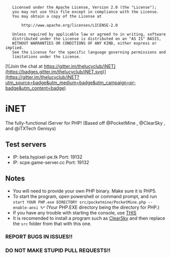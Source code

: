 ```
   Licensed under the Apache License, Version 2.0 (the "License");
   you may not use this file except in compliance with the License.
   You may obtain a copy of the License at

       http://www.apache.org/licenses/LICENSE-2.0

   Unless required by applicable law or agreed to in writing, software
   distributed under the License is distributed on an "AS IS" BASIS,
   WITHOUT WARRANTIES OR CONDITIONS OF ANY KIND, either express or implied.
   See the License for the specific language governing permissions and
   limitations under the License.
```
[![Join the chat at https://gitter.im/thelucyclub/iNET](https://badges.gitter.im/thelucyclub/iNET.svg)](https://gitter.im/thelucyclub/iNET?utm_source=badge&utm_medium=badge&utm_campaign=pr-badge&utm_content=badge)<br>
# iNET
The fully-functional iServer for PHP! (Based off @PocketMine , @ClearSky , and @iTXTech Genisys)
## Test servers
- IP: beta.hypixel-pe.tk
Port: 19132
- IP: scpe.game-server.cc
Port: 19132


## Notes
- You will need to provide your own PHP binary. Make sure it is PHP5.
- To start the program, open powershell or command prompt, and run `start YOUR PHP.exe DIRECTORY src/pocketmine/PocketMine.php --enable-ansi %*`
(Your PHP.EXE directory being the directory for PHP.)
- If you have any trouble with starting the console, use [THIS](https://github.com/thelucyclub/BetterConsole/)
- It is recomended to install a program such as [ClearSky](https://github.com/ClearSkyTeam/Installer/archive/master.zip) and then replace the `src` folder from that with this one.


### REPORT BUGS IN ISSUES!!
### DO NOT MAKE STUPID PULL REQUESTS!!
